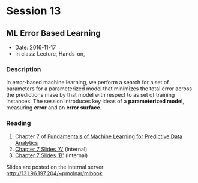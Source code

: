 # Session 13
## ML Error Based Learning
- Date: 2016-11-17 
- In class: Lecture, Hands-on, 

### Description
In error-based machine learning, we perform a search for a set of parameters for a parameterized model that minimizes the total error across the predictions mase by that model with respect to as set of training instances. The session introduces key ideas of a **parameterized model**, measuring **error** and an **error surface**.

### Reading
1. Chapter 7 of [Fundamentals of Machine Learning for Predictive Data Analytics](https://mitpress.mit.edu/books/fundamentals-machine-learning-predictive-data-analytics)
1. [Chapter 7 Slides 'A'](http://131.96.197.204/~pmolnar/mlbook/BookSlides_7A_Error-based_Learning.pdf) (internal)
1. [Chapter 7 Slides 'B'](http://131.96.197.204/~pmolnar/mlbook/BookSlides_7B_Error-based-Learning.pdf) (internal)

Slides are posted on the internal server http://131.96.197.204/~pmolnar/mlbook
